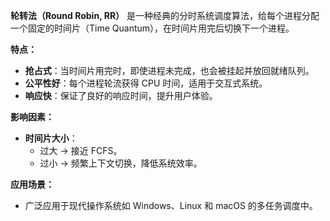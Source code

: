 **轮转法（Round Robin, RR）** 是一种经典的分时系统调度算法，给每个进程分配一个固定的时间片（Time Quantum），在时间片用完后切换下一个进程。

**特点：**
- **抢占式**：当时间片用完时，即使进程未完成，也会被挂起并放回就绪队列。
- **公平性好**：每个进程轮流获得 CPU 时间，适用于交互式系统。
- **响应快**：保证了良好的响应时间，提升用户体验。

**影响因素：**
- **时间片大小**：
  - 过大 → 接近 FCFS。
  - 过小 → 频繁上下文切换，降低系统效率。

**应用场景：**
- 广泛应用于现代操作系统如 Windows、Linux 和 macOS 的多任务调度中。
